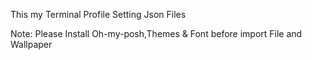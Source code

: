 This my Terminal Profile Setting Json Files


Note:
Please Install Oh-my-posh,Themes & Font before import File and Wallpaper
